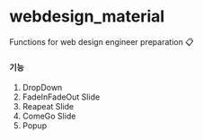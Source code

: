 # webdesign_material
Functions for web design engineer preparation :clipboard:

#### 기능
1. DropDown
2. FadeInFadeOut Slide
3. Reapeat Slide
4. ComeGo Slide
5. Popup
